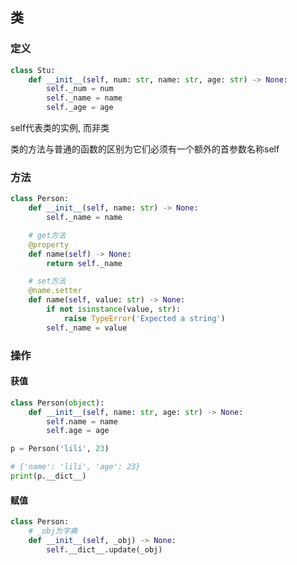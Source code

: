 <!--
 * @Description: 
 * @Version: 1.0
 * @Author: DaLao
 * @Email: dalao@xxx.com
 * @Date: 2021-02-01 12:29:16
 * @LastEditors: daLao
 * @LastEditTime: 2022-10-09 22:23:21
-->

## 类


### 定义


```py
class Stu:
    def __init__(self, num: str, name: str, age: str) -> None:
        self._num = num
        self._name = name
        self._age = age
```

self代表类的实例, 而非类

类的方法与普通的函数的区别为它们必须有一个额外的首参数名称self



### 方法

```py
class Person:
    def __init__(self, name: str) -> None:
        self._name = name

    # get方法
    @property
    def name(self) -> None:
        return self._name

    # set方法
    @name.setter
    def name(self, value: str) -> None:
        if not isinstance(value, str):
            raise TypeError('Expected a string')
        self._name = value
```



### 操作


#### 获值

```py
class Person(object):
    def __init__(self, name: str, age: str) -> None:
        self.name = name
        self.age = age

p = Person('lili', 23)

# {'name': 'lili', 'age': 23}
print(p.__dict__)
```


#### 赋值

```py
class Person:
    # _obj为字典
    def __init__(self, _obj) -> None:
        self.__dict__.update(_obj)
```